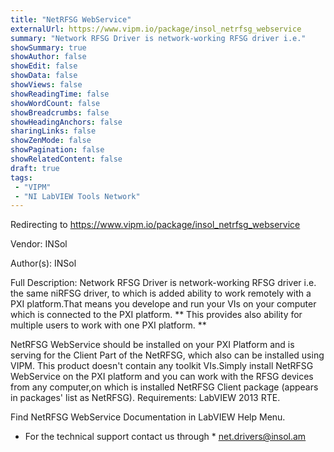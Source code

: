 ```yaml
---
title: "NetRFSG WebService"
externalUrl: https://www.vipm.io/package/insol_netrfsg_webservice
summary: "Network RFSG Driver is network-working RFSG driver i.e."
showSummary: true
showAuthor: false
showEdit: false
showData: false
showViews: false
showReadingTime: false
showWordCount: false
showBreadcrumbs: false
showHeadingAnchors: false
sharingLinks: false
showZenMode: false
showPagination: false
showRelatedContent: false
draft: true
tags:
 - "VIPM"
 - "NI LabVIEW Tools Network"
---
```


Redirecting to https://www.vipm.io/package/insol_netrfsg_webservice

Vendor: INSol

Author(s): INSol
 
Full Description:
Network RFSG Driver is network-working RFSG driver i.e. the same niRFSG driver, to which is added ability to work remotely with a PXI platform.That means you develope and run your VIs on your computer which is connected to the PXI platform. ** This provides also ability for multiple users to work with one PXI platform. **

NetRFSG WebService should be installed  on your PXI Platform and is serving for the Client Part of the NetRFSG, which also can be installed using VIPM. This product doesn't contain any toolkit VIs.Simply install NetRFSG WebService on the PXI platform and you can work with the RFSG devices from any computer,on which is installed NetRFSG Client package (appears in packages' list as NetRFSG).
Requirements: LabVIEW 2013 RTE.

Find NetRFSG WebService Documentation in LabVIEW Help Menu.

* For the technical support contact us through * <u> net.drivers@insol.am  </u>